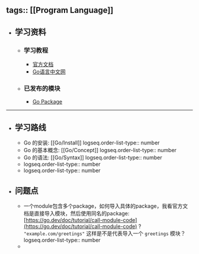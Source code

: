 tags:: [[Program Language]]
---

- ## 学习资料
	- ### 学习教程
		- [官方文档](https://go.dev/doc/)
		- [Go语言中文网](https://studygolang.com/)
	- ### 已发布的模块
		- [Go Package](http://pkg.go.dev/)
- ---
- ## 学习路线
	- Go 的安装: [[Go/Install]]
	  logseq.order-list-type:: number
	- Go 的基本概念: [[Go/Concept]]
	  logseq.order-list-type:: number
	- Go 的语法: [[Go/Syntax]]
	  logseq.order-list-type:: number
	- logseq.order-list-type:: number
	- logseq.order-list-type:: number
- ## 问题点
	- 一个module包含多个package，如何导入具体的package，我看官方文档是直接导入模块，然后使用同名的package: [https://go.dev/doc/tutorial/call-module-code](https://go.dev/doc/tutorial/call-module-code) ? `"example.com/greetings"` 这样是不是代表导入一个 `greetings` 模块？
	  logseq.order-list-type:: number
	-